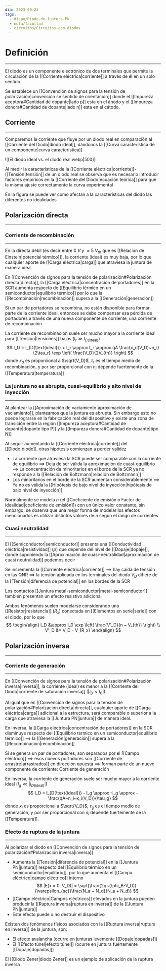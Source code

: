 ```yaml
---
dia: 2023-09-23
tags:
  - dispo/Diodo-de-Juntura-PN
  - nota/facultad
  - circuitos/Circuitos-con-diodos
---
```

# Definición
---
El diodo es un componente electrónico de dos terminales que permite la circulación de la [[Corriente eléctrica|corriente]] a través de él en un solo sentido.

Se establece un [[Convención de signos para la tensión de polarización|convención se sentido de orientación]] donde el [[Impureza aceptora#Cantidad de dopante|lado p]] esta en el ánodo y el [[Impureza donora#Cantidad de dopante|lado n]] esta en el cátodo.

## Corriente
---
Comparemos la corriente que fluye por un diodo real en comparación al [[Corriente del Diodo|diodo ideal]], dándonos la [[Curva característica de un componente|curva característica]]

![[El diodo ideal vs. el diodo real.webp|500]]

Al medir la características de la [[Corriente eléctrica|corriente]]-[[Tensión|tensión]] de un diodo real se observa que es necesario introducir factores empíricos en la [[Corriente del Diodo|ecuación teórica]] para que la misma ajuste correctamente la curva experimental

En la figura se puede ver como afectan a la características del diodo las diferentes no idealidades

## Polarización directa
---
### Corriente de recombinación
---
En la directa débil (es decir entre $0~V$ y $\approx 5~V_{th}$ que es [[Relación de Einstein|potencial térmico]]), la corriente (ideal) es muy baja, por lo que cualquier aporte de [[Carga eléctrica|carga]] que atraviesa la juntura de manera ideal

En [[Convención de signos para la tensión de polarización#Polarización directa|directa]], la [[Carga eléctrica|concentración de portadores]] en la SCR aumenta respecto de [[Equilibrio térmico en un semiconductor|equilibrio térmico]] por lo que la [[Recombinación|recombinación]] supera a la [[Generación|generación]]

Si un par de portadores se recombina, no están disponible para formar parte de la corriente ideal, entonces se debe compensar esa pérdida de portadores a través de una nueva componente de corriente, una corriente de recombinación.

La corriente de recombinación suele ser mucho mayor a la corriente ideal para [[Tensión|tensiones]] bajas ($I_r \gg I_{D(\text{ideal})}$) $$ I_D = I_{D(\text{ideal})} + I_r \approx I_r \approx qA \frac{x_d(V_D)~n_i}{2\tau_r} \exp \left( \frac{V_D}{2V_{th}} \right) $$ donde $x_d$ es proporcional a $\sqrt{V_D}$, $\tau_r$ es el tiempo medio de recombinación, y por ser proporcional con $n_i$ depende fuertemente de la [[Temperatura|temperatura]]

### La juntura no es abrupta, cuasi-equilibrio y alto nivel de inyección
---
Al plantear la [[Aproximación de vaciamiento|aproximación de vaciamiento]], planteamos que la juntura es abrupta. Sin embargo esto no puede lograrse en la fabricación real del dispositivo y existe una zona de transición entre la región [[Impureza aceptora#Cantidad de dopante|dopante tipo P]] y la [[Impureza donora#Cantidad de dopante|tipo N]]

Al seguir aumentando la [[Corriente eléctrica|corriente]] del [[Diodo|diodo]], otras hipótesis comienzan a perder validez
* La corriente que atraviesa la SCR puede ser comparable con la corriente de equilibrio
  $\implies$ Deja de ser válida la aproximación de cuasi-equilibrio
  $\implies$ La concentración de minoritarios en el borde de la SCR ya no responde a la [[Relación de Boltzmann|relación de Boltzmann]]
* Los minoritarios en el borde de la SCR aumentan considerablemente
  $\implies$ Ya no es válida la [[Hipótesis de bajo nivel de inyección|hipótesis de bajo nivel de inyección]]

Normalmente se modela $n$ (el [[Coeficiente de emisión o Factor de idealidad|coeficiente de emisión]]) con un único valor constante, sin embargo, se observa que una mejor forma de modelar los efectos mencionados es utilizar distintos valores de $n$ según el rango de corrientes

### Cuasi neutralidad
---
El [[Semiconductor|semiconductor]] presenta una [[Conductividad eléctrica|resistividad]] ($\rho$) que depende del nivel de [[Dopaje|dopaje]], donde suponiendo la [[Aproximación de cuasi-neutralidad|aproximación de cuasi neutralidad]] podemos decir

Se incrementa la [[Corriente eléctrica|corriente]]
$\implies$ hay caída de tensión en las QNR
$\implies$ la tensión aplicada en los terminales del diodo $V_D$ difiere de la [[Tensión|diferencia de potencial]] en los bordes de la SCR

Los contactos [[Juntura metal-semiconductor|metal-semiconductor]] también presentan un efecto resistivo adicional

Ambos fenómenos suelen modelarse considerando una [[Resistor|resistencia]] ($R_x$) conectada en [[Elementos en serie|serie]] con el diodo, por lo que $$ \begin{align}
	I_D &\approx I_0 \exp \left( \frac{V'_D}{n ~ V_{th}} \right) \\
	V'_D &= V_D - V_{R_x}
\end{align} $$
## Polarización inversa
---
### Corriente de generación
---
En [[Convención de signos para la tensión de polarización#Polarización inversa|inversa]], la corriente (ideal) es menor a la [[Corriente del Diodo|corriente de saturación inversa]] ($|I_D < I_0|$)

Al igual que en [[Convención de signos para la tensión de polarización#Polarización directa|directa]], cualquier aporte de [[Carga eléctrica|carga]] adicional a la estructura, será comparable o superior a la carga que atraviesa la [[Juntura PN|juntura]] de manera ideal.

En inversa, la [[Carga eléctrica|concentración de portadores]] en la SCR disminuye respecto del [[Equilibrio térmico en un semiconductor|equilibrio térmico]]
$\implies$ la [[Generación|generación]] supera a la [[Recombinación|recombinación]]

Si se genera un par de portadores, son separados por el [[Campo eléctrico]]
$\implies$ esos nuevos portadores son [[Corriente de arrastre|arrastrados]] en dirección opuesta
$\implies$ forman parte de un nuevo componente de corriente: Corriente de generación

En inversa, la corriente de generación suele ser mucho mayor a la corriente ideal ($I_g \ll |I_{D(\text{ideal})}|$) $$ I_D = I_{D(\text{ideal})} - I_g \approx -I_g \approx - \frac{qA~n_i~x_i(V_D)}{\tau_g} $$ donde $x_i$ es proporcional a $\sqrt{V_D}$, $\tau_g$ es el tiempo medio de generación, y por ser proporcional con $n_i$ depende fuertemente de la [[Temperatura]].

### Efecto de ruptura de la juntura
---
Al polarizar el diodo en [[Convención de signos para la tensión de polarización#Polarización inversa|inversa]] 
* Aumenta la [[Tensión|diferencia de potencial]] en la [[Juntura PN|juntura]] respecto del [[Equilibrio térmico en un semiconductor|equilibrio]], por lo que aumenta el [[Campo eléctrico|campo eléctrico]] interno $$ |E(x = 0, V_D)| = \sqrt{\frac{2q~(\phi_B-V_D)}{\varepsilon_{sc}}\frac{N_a ~ N_d}{N_a + N_d}} $$
* [[Campo eléctrico|Campos eléctricos]] elevados en la juntura pueden producir la [[Ruptura inversa|ruptura en inversa]] de la [[Juntura PN|juntura]]
* Este efecto puede o no destruir el dispositivo

Existen dos fenómenos físicos asociados con la [[Ruptura inversa|ruptura en inversa]] de la juntura, son:
* El efecto avalancha (ocurre en junturas levemente [[Dopaje|dopadas]])
* El [[Efecto túnel|efecto túnel]] (ocurre en juntura fuertemente [[Dopaje|dopadas]])

El [[Diodo Zener|diodo Zener]] es un ejemplo de aplicación de la ruptura inversa
